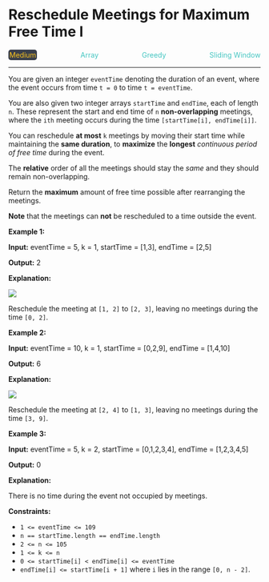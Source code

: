 # Reschedule Meetings for Maximum Free Time I

<div style="display: flex; justify-content: space-between; align-items: center">
<div style="color: #fac31d;
padding: 2px; background-color: #3a3f4b; border-radius: 5px;">Medium</div>
<div style="color: #46c6c2">Array</div>
<div style="color: #46c6c2">Greedy</div>
<div style="color: #46c6c2">Sliding Window</div>
</div>

---

You are given an integer `eventTime` denoting the duration of an event, where the event occurs from time `t = 0` to time `t = eventTime`.

You are also given two integer arrays `startTime` and `endTime`, each of length `n`. These represent the start and end time of `n` **non-overlapping** meetings, where the `ith` meeting occurs during the time `[startTime[i], endTime[i]]`.

You can reschedule **at most** `k` meetings by moving their start time while maintaining the **same duration**, to **maximize** the **longest** _continuous period of free time_ during the event.

The **relative** order of all the meetings should stay the _same_ and they should remain non-overlapping.

Return the **maximum** amount of free time possible after rearranging the meetings.

**Note** that the meetings can **not** be rescheduled to a time outside the event.

**Example 1:**

**Input:** eventTime = 5, k = 1, startTime = \[1,3\], endTime = \[2,5\]

**Output:** 2

**Explanation:**

![](https://assets.leetcode.com/uploads/2024/12/21/example0_rescheduled.png)

Reschedule the meeting at `[1, 2]` to `[2, 3]`, leaving no meetings during the time `[0, 2]`.

**Example 2:**

**Input:** eventTime = 10, k = 1, startTime = \[0,2,9\], endTime = \[1,4,10\]

**Output:** 6

**Explanation:**

![](https://assets.leetcode.com/uploads/2024/12/21/example1_rescheduled.png)

Reschedule the meeting at `[2, 4]` to `[1, 3]`, leaving no meetings during the time `[3, 9]`.

**Example 3:**

**Input:** eventTime = 5, k = 2, startTime = \[0,1,2,3,4\], endTime = \[1,2,3,4,5\]

**Output:** 0

**Explanation:**

There is no time during the event not occupied by meetings.

**Constraints:**

*   `1 <= eventTime <= 109`
*   `n == startTime.length == endTime.length`
*   `2 <= n <= 105`
*   `1 <= k <= n`
*   `0 <= startTime[i] < endTime[i] <= eventTime`
*   `endTime[i] <= startTime[i + 1]` where `i` lies in the range `[0, n - 2]`.